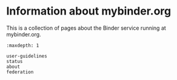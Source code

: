 # Information about mybinder.org

This is a collection of pages about the Binder service running at mybinder.org.

```{toctree}
:maxdepth: 1

user-guidelines
status
about
federation
```
